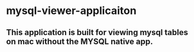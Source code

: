 # mysql-viewer-applicaiton
## This application is built for viewing mysql tables on mac without the MYSQL native app.

